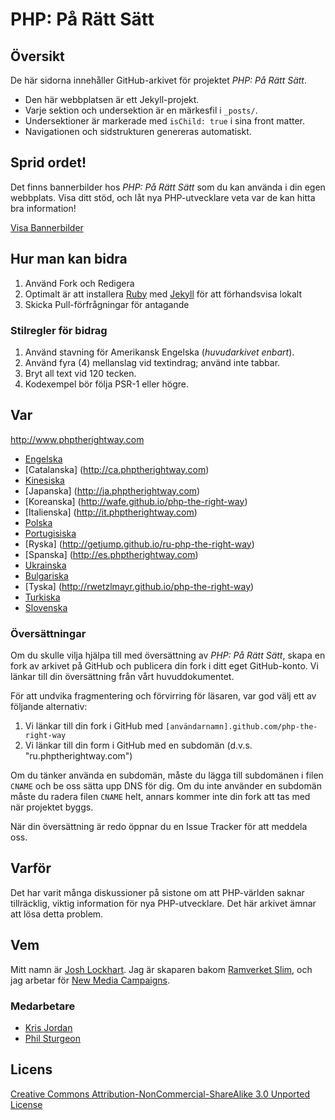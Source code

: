 # PHP: På Rätt Sätt

## Översikt

De här sidorna innehåller GitHub-arkivet för projektet _PHP: På Rätt Sätt_.

* Den här webbplatsen är ett Jekyll-projekt.
* Varje sektion och undersektion är en märkesfil i `_posts/`.
* Undersektioner är markerade med `isChild: true` i sina front matter.
* Navigationen och sidstrukturen genereras automatiskt.

## Sprid ordet!

Det finns bannerbilder hos _PHP: På Rätt Sätt_ som du kan använda i din egen 
webbplats. Visa ditt stöd, och låt nya PHP-utvecklare veta var de kan hitta 
bra information!

[Visa Bannerbilder](http://www.phptherightway.com/banners.html)

## Hur man kan bidra

1. Använd Fork och Redigera
2. Optimalt är att installera [Ruby](https://rvm.io/rvm/install/) med [Jekyll](https://github.com/mojombo/jekyll/) för att förhandsvisa lokalt
3. Skicka Pull-förfrågningar för antagande

### Stilregler för bidrag

1. Använd stavning för Amerikansk Engelska (*huvudarkivet enbart*).
2. Använd fyra (4) mellanslag vid textindrag; använd inte tabbar.
3. Bryt all text vid 120 tecken.
4. Kodexempel bör följa PSR-1 eller högre.

## Var

<http://www.phptherightway.com>

* [Engelska](http://www.phptherightway.com)
* [Catalanska] (http://ca.phptherightway.com)
* [Kinesiska](http://wulijun.github.com/php-the-right-way)
* [Japanska] (http://ja.phptherightway.com)
* [Koreanska] (http://wafe.github.io/php-the-right-way)
* [Italienska] (http://it.phptherightway.com)
* [Polska](http://pl.phptherightway.com)
* [Portugisiska](http://br.phptherightway.com)
* [Ryska] (http://getjump.github.io/ru-php-the-right-way)
* [Spanska] (http://es.phptherightway.com)
* [Ukrainska](http://iflista.github.com/php-the-right-way)
* [Bulgariska](http://bg.phptherightway.com)
* [Tyska] (http://rwetzlmayr.github.io/php-the-right-way)
* [Turkiska](http://hkulekci.github.io/php-the-right-way/)
* [Slovenska](http://sl.phptherightway.com)

### Översättningar

Om du skulle vilja hjälpa till med översättning av _PHP: På Rätt Sätt_, skapa 
en fork av arkivet på GitHub och publicera din fork i ditt eget GitHub-konto. 
Vi länkar till din översättning från vårt huvuddokumentet.

För att undvika fragmentering och förvirring för läsaren, var god välj ett av 
följande alternativ:

1. Vi länkar till din fork i GitHub med `[användarnamn].github.com/php-the-right-way`
2. Vi länkar till din form i GitHub med en subdomän (d.v.s. "ru.phptherightway.com")

Om du tänker använda en subdomän, måste du lägga till subdomänen i filen 
`CNAME` och be oss sätta upp DNS för dig. Om du inte använder en subdomän måste 
du radera filen `CNAME` helt, annars kommer inte din fork att tas med när 
projektet byggs.

När din översättning är redo öppnar du en Issue Tracker för att meddela oss.

## Varför

Det har varit många diskussioner på sistone om att PHP-världen saknar tillräcklig, viktig information för nya PHP-utvecklare. Det här arkivet ämnar att lösa detta problem.

## Vem

Mitt namn är [Josh Lockhart](http://twitter.com/codeguy). Jag är skaparen bakom [Ramverket Slim](http://www.slimframework.com/), och jag arbetar för [New Media Campaigns](http://www.newmediacampaigns.com/).

### Medarbetare

* [Kris Jordan](http://krisjordan.com/)
* [Phil Sturgeon](http://philsturgeon.co.uk/)

## Licens

[Creative Commons Attribution-NonCommercial-ShareAlike 3.0 Unported License](http://creativecommons.org/licenses/by-nc-sa/3.0/)

